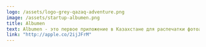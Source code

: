 ```yaml
---
logo: /assets/logo-grey-qazaq-adventure.png
image: /assets/startup-albumen.png
title: Albumen
text: Albumen - это первое приложение в Казахстане для распечатки фотоальбомов с вашего смартфонаБольшинство фотографии навсегда остаются в памяти наших телефонов. Мы считаем, что многие из них были бы прекрасны в печатном виде! Наш сервис позволяет распечатывать фотографии в виде альбомов прямо с вашего телефона.
link: "http://apple.co/2ijJFrM"
---
```

